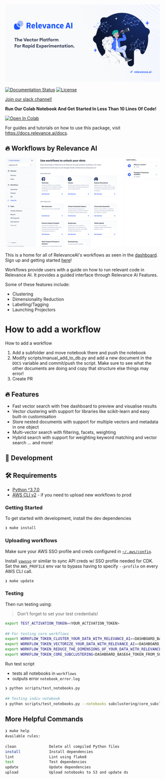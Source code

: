 ![Github Banner](assets/github_banner.png)

[![Documentation Status](https://readthedocs.org/projects/relevanceai/badge/?version=latest)](https://relevanceai.readthedocs.io/en/latest/?badge=latest)
[![License](https://img.shields.io/pypi/l/relevanceai)](https://img.shields.io/pypi/l/relevanceai)

[Join our slack channel!](https://join.slack.com/t/relevance-ai/shared_invite/zt-11fo8oush-dHPd57wamhoQ7J5arNv1mg)

**Run Our Colab Notebook And Get Started In Less Than 10 Lines Of Code!**

[![Open In Colab](https://colab.research.google.com/assets/colab-badge.svg)](https://hubs.ly/Q014Qbs10)

For guides and tutorials on how to use this package, visit https://docs.relevance.ai/docs.

## 🔥 Workflows by Relevance AI

![Workflows](assets/workflows.png)

This is a home for all of RelevanceAI's workflows as seen in the [dashboard](https://cloud.relevance.ai/). Sign up and getting started [here](https://cloud.relevance.ai/)!


Workflows provide users with a guide on how to run relevant code in Relevance AI.
It provides a guided interface through Relevance AI Features.

Some of these features include:

- Clustering
- Dimensionality Reduction
- Labelling/Tagging
- Launching Projectors

# How to add a workflow

How to add a workflow

1) Add a subfolder and move notebook there and push the notebook
2) Modify scripts/manual_add_to_db.py and add a new document in the `DOCS` variable and commit/push the script. Make sure to see what the other documents are doing and copy that structure else things may error!
3) Create PR

## 🔥 Features

- Fast vector search with free dashboard to preview and visualise results
- Vector clustering with support for libraries like scikit-learn and easy built-in customisation
- Store nested documents with support for multiple vectors and metadata in one object
- Multi-vector search with filtering, facets, weighting
- Hybrid search with support for weighting keyword matching and vector search
... and more!


## 🚧 Development

## 🛠️  Requirements

- [Python ^3.7.0](https://www.python.org/downloads/release/python-3713/)
- [AWS CLI v2](https://docs.aws.amazon.com/cli/latest/userguide/getting-started-install.html) - if you need to upload new workflows to prod


### Getting Started
To get started with development, install the dev dependencies

```zsh
❯ make install
```

### Uploading workflows

Make sure your AWS SSO profile and creds configured in [`~/.aws/config`](https://docs.aws.amazon.com/cli/latest/userguide/cli-configure-sso.html).

Install [`yawsso`](https://github.com/victorskl/yawsso) or similar to sync API creds w/ SSO profile needed for CDK.
Set the `AWS_PROFILE` env var to bypass having to specify `--profile` on every AWS CLI call.

```zsh
❯ make update
```

### Testing


Then run testing using:

> Don't forget to set your test credentials!

```zsh
export TEST_ACTIVATION_TOKEN=<YOUR_ACTIVATION_TOKEN>

## For testing core workflows
export WORKFLOW_TOKEN_CLUSTER_YOUR_DATA_WITH_RELEVANCE_AI=<DASHBOARD_BASE64_TOKEN_FROM_CLUSTER_WORKFLOW>
export WORKFLOW_TOKEN_VECTORIZE_YOUR_DATA_WITH_RELEVANCE_AI=<DASHBOARD_BASE64_TOKEN_FROM_VECTORIZE_WORKFLOW>
export WORKFLOW_TOKEN_REDUCE_THE_DIMENSIONS_OF_YOUR_DATA_WITH_RELEVANCE_AI=<DASHBOARD_BASE64_TOKEN_FROM_DR_WORKFLOW>
export WORKFLOW_TOKEN_CORE_SUBCLUSTERING<DASHBOARD_BASE64_TOKEN_FROM_SUBCLUSTERING_WORKFLOW>
```

Run test script

- tests all notebooks in `workflows`
- outputs error `notebook_error.log`


```zsh
❯ python scripts/test_notebooks.py

## Testing indiv notebook
❯ python scripts/test_notebooks.py --notebooks subclustering/core_subclustering.ipynb
```


## More Helpful Commands

```zsh
❯ make help
Available rules:

clean               Delete all compiled Python files
install             Install dependencies
lint                Lint using flake8
test                Test dependencies
update              Update dependencies
upload              Upload notebooks to S3 and update ds
```
